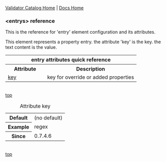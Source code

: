 [Validator Catalog Home](index.md) | [Docs Home](../../index.md)

### &lt;entrys&gt; reference <a name="top"/>

This is the reference for 'entry' element configuration and its attributes.
  
This element represents a property entry. the attribute 'key' is the key. the text content is the value. 

<table width="100%">
	<tr>
		<th colspan="2">entry attributes quick reference</th>
	</tr>
	<tr>
		<th width="30%">Attribute</th>
		<th width="70%">Description</th>
	</tr>
	<tr>
		<td><a href="#key">key</a></td>
		<td>key for override or added properties</td>
	</tr>	
</table>

<br/><a href="#top">top</a><br/>

<table>
	<caption>Attribute <a name="key">key</a></caption>
	<tr>
		<th>Default</th>
		<td>(no default)</td>
	</tr>
	<tr>
		<th>Example</th>
		<td>regex</td>
	</tr>	
	<tr>
		<th>Since</th>
		<td>0.7.4.6</td>
	</tr>
</table>

<br/><a href="#top">top</a><br/>

